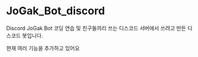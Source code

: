 # JoGak_Bot_discord
Discord JoGak Bot
코딩 연습 및 친구들끼리 쓰는 디스코드 서버에서 쓰려고 만든  디스코드 봇입니다.

현재 여러 기능을 추가하고 있어요
